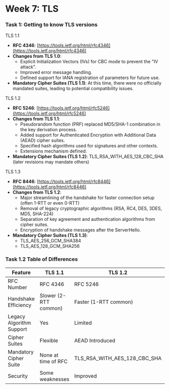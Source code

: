 # Week 7: TLS

### Task 1: Getting to know TLS versions

TLS 1.1

- **RFC 4346**: [https://tools.ietf.org/html/rfc4346](https://tools.ietf.org/html/rfc4346)
- **Changes from TLS 1.0**:
  - Explicit Initialization Vectors (IVs) for CBC mode to prevent the "IV attack".
  - Improved error message handling.
  - Defined support for IANA registration of parameters for future use.
- **Mandatory Cipher Suites (TLS 1.1)**: At this time, there were no officially mandated suites, leading to potential compatibility issues.

TLS 1.2

- **RFC 5246**: [https://tools.ietf.org/html/rfc5246](https://tools.ietf.org/html/rfc5246)
- **Changes from TLS 1.1**:
  - Pseudorandom function (PRF) replaced MD5/SHA-1 combination in the key derivation process.
  - Added support for Authenticated Encryption with Additional Data (AEAD) cipher suites.
  - Specified hash algorithms used for signatures and other contexts.
  - Extensions mechanism defined.
- **Mandatory Cipher Suites (TLS 1.2)**: TLS_RSA_WITH_AES_128_CBC_SHA (later revisions may mandate others)

TLS 1.3

- **RFC 8446**: [https://tools.ietf.org/html/rfc8446](https://tools.ietf.org/html/rfc8446)
- **Changes from TLS 1.2**:
  - Major streamlining of the handshake for faster connection setup (often 1-RTT or even 0-RTT)
  - Removal of legacy cryptographic algorithms (RSA, RC4, DES, 3DES, MD5, SHA-224)
  - Separation of key agreement and authentication algorithms from cipher suites.
  - Encryption of handshake messages after the ServerHello.
- **Mandatory Cipher Suites (TLS 1.3)**:
  - TLS_AES_256_GCM_SHA384
  - TLS_AES_128_GCM_SHA256

### Task 1.2 Table of Differences

| Feature                  | TLS 1.1                           | TLS 1.2                           | TLS 1.3                                         |
|--------------------------|-----------------------------------|-----------------------------------|-------------------------------------------------|
| RFC Number               | RFC 4346                          | RFC 5246                          | RFC 8446                                        |
| Handshake Efficiency     | Slower (2-RTT common)              | Faster (1-RTT common)             | Fastest (1-RTT, 0-RTT possible)                 |
| Legacy Algorithm Support | Yes                               | Limited                           | None                                            |
| Cipher Suites            | Flexible                          | AEAD Introduced                   | Mandated, streamlined                          |
| Mandatory Cipher Suite   | None at time of RFC               | TLS_RSA_WITH_AES_128_CBC_SHA      | TLS_AES_256_GCM_SHA384 <br> TLS_AES_128_GCM_SHA256 |
| Security                 | Some weaknesses                   | Improved                          | Significantly Stronger                         |
